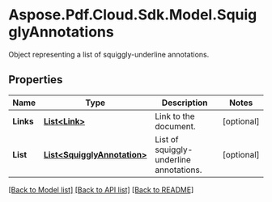 ﻿# Aspose.Pdf.Cloud.Sdk.Model.SquigglyAnnotations
Object representing a list of squiggly-underline annotations.

## Properties

Name | Type | Description | Notes
------------ | ------------- | ------------- | -------------
**Links** | [**List&lt;Link&gt;**](Link.md) | Link to the document. | [optional] 
**List** | [**List&lt;SquigglyAnnotation&gt;**](SquigglyAnnotation.md) | List of squiggly-underline annotations. | [optional] 

[[Back to Model list]](../README.md#documentation-for-models) [[Back to API list]](../README.md#documentation-for-api-endpoints) [[Back to README]](../README.md)

